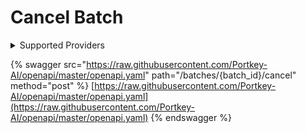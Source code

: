 # Cancel Batch

<details>

<summary>Supported Providers</summary>

* OpenAI

</details>

{% swagger src="https://raw.githubusercontent.com/Portkey-AI/openapi/master/openapi.yaml" path="/batches/{batch_id}/cancel" method="post" %}
[https://raw.githubusercontent.com/Portkey-AI/openapi/master/openapi.yaml](https://raw.githubusercontent.com/Portkey-AI/openapi/master/openapi.yaml)
{% endswagger %}
